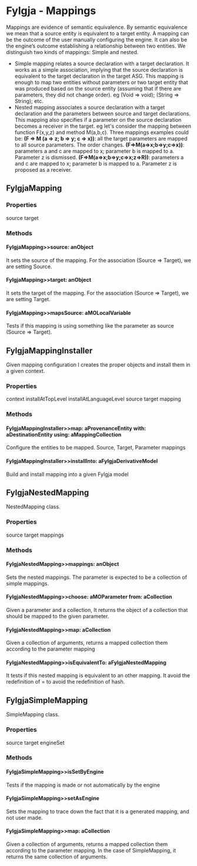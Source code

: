 # Fylgja - Mappings

Mappings are evidence of semantic equivalence. By semantic equivalence we mean that a source entity is equivalent to a target entity. A mapping can be the outcome of the user manually configuring the engine. It can also be the engine’s outcome establishing a relationship between two entities. 
We distinguish two kinds of mappings: Simple and nested.
- Simple mapping relates a source declaration with a target declaration. 	It works as a simple association, implying that the source declaration is equivalent to the target declaration in the target ASG. This mapping is enough to map two entities without parameters or two target entity that was produced based on the source entity (assuming that if there are parameters, they did not change order).  eg (Void => void); (String => String); etc. 
- Nested mapping associates a source declaration with a target declaration and the parameters between source and target declarations. This mapping also specifies if a parameter on the source declaration becomes a receiver in the target. eg let's consider the mapping between function F(x,y,z) and method M(a,b,c). 
Three  mappings examples could be: 
**(F => M (a => z; b => y; c => x))**: all the target parameters are mapped to all source parameters. The order changes.
**(F=>M(a=>x;b=>y;c=>x))**: parameters a and c are mapped to x; parameter b is mapped to a. Parameter z is dismissed.
**(F=>M(a=>x;b=>y;c=>x;z=>R))**: parameters a and c are mapped to x; parameter b is mapped to a. Parameter z is proposed as a receiver.


## FylgjaMapping
### Properties
source
target

### Methods
#### FylgjaMapping>>source: anObject 
It sets the source of the mapping. For the association (Source => Target), we are setting Source. 

#### FylgjaMapping>>target: anObject
It sets the target of the mapping. For the association (Source => Target), we are setting Target. 

#### FylgjaMapping>>mapsSource: aMOLocalVariable
Tests if this mapping is using something like the parameter as source (Source => Target).



## FylgjaMappingInstaller
Given mapping configuration I creates the proper objects and install them in a given context.

### Properties
context
installAtTopLevel
installAtLanguageLevel
source
target
mapping

### Methods
#### FylgjaMappingInstaller>>map: aProvenanceEntity with: aDestinationEntity using: aMappingCollection
Configure the entities to be mapped. Source, Target, Parameter mappings 

#### FylgjaMappingInstaller>>installInto: aFylgjaDerivativeModel
Build and install mapping into a given Fylgja model



## FylgjaNestedMapping
NestedMapping class.

### Properties
source
target
mappings

### Methods
#### FylgjaNestedMapping>>mappings: anObject
Sets the nested mappings. The parameter is expected to be a collection of simple mappings. 

#### FylgjaNestedMapping>>choose: aMOParameter from: aCollection
Given a parameter and a collection, It returns the object of a collection that should be mapped to the given parameter. 

#### FylgjaNestedMapping>>map: aCollection
Given a collection of arguments, returns a mapped collection them according to the parameter mapping 

#### FylgjaNestedMapping>>isEquivalentTo: aFylgjaNestedMapping
It tests if this nested mapping is equivalent to an other mapping. It avoid the redefinition of = to avoid the redefinition of hash.



## FylgjaSimpleMapping
SimpleMapping class.

### Properties
source
target
engineSet

### Methods
#### FylgjaSimpleMapping>>isSetByEngine
Tests if the mapping is made or not automatically by the engine

#### FylgjaSimpleMapping>>setAsEngine
Sets the mapping to trace down the fact that it is a generated mapping, and not user made. 

#### FylgjaSimpleMapping>>map: aCollection
Given a collection of arguments, returns a mapped collection them according to the parameter mapping. In the case of SimpleMapping, it returns the same collection of arguments. 



